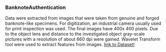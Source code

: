### BanknoteAuthentication 
Data were extracted from images that were taken from genuine and forged banknote-like specimens. For digitization, an industrial camera usually used for print inspection was used. The final images have 400x 400 pixels. Due to the object lens and distance to the investigated object gray-scale pictures with a resolution of about 660 dpi were gained. Wavelet Transform tool were used to extract features from images.
[link to Dataset!](https://www.kaggle.com/ritesaluja/bank-note-authentication-uci-data)
